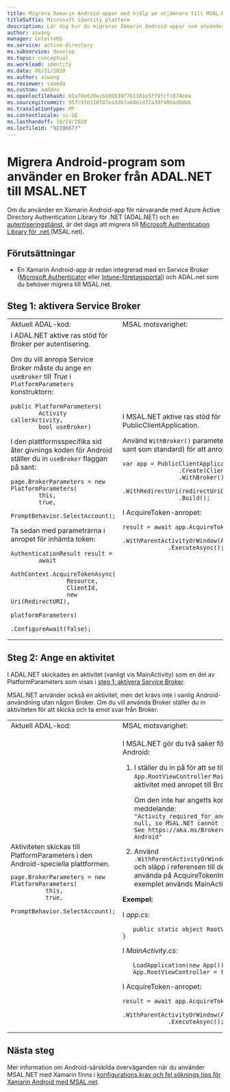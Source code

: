 ```yaml
---
title: Migrera Xamarin Android-appar med hjälp av utjämnare till MSAL.NET
titleSuffix: Microsoft identity platform
description: Lär dig hur du migrerar Xamarin Android-appar som använder Microsoft Authenticator eller Intune-företagsportal från ADAL.NET till MSAL.NET.
author: aiwang
manager: CelesteDG
ms.service: active-directory
ms.subservice: develop
ms.topic: conceptual
ms.workload: identity
ms.date: 08/31/2020
ms.author: aiwang
ms.reviewer: saeeda
ms.custom: aaddev
ms.openlocfilehash: 01af0e620ecb100839f7b1101e5ff9fcfc874eea
ms.sourcegitcommit: 957c916118f87ea3d67a60e1d72a30f48bad0db6
ms.translationtype: MT
ms.contentlocale: sv-SE
ms.lasthandoff: 10/19/2020
ms.locfileid: "92206677"
---
```

# <a name="migrate-android-applications-that-use-a-broker-from-adalnet-to-msalnet"></a>Migrera Android-program som använder en Broker från ADAL.NET till MSAL.NET

Om du använder en Xamarin Android-app för närvarande med Azure Active Directory Authentication Library för .NET (ADAL.NET) och en [autentiseringstjänst](msal-android-single-sign-on.md), är det dags att migrera till [Microsoft Authentication Library för .net ](msal-overview.md) (MSAL.net).

## <a name="prerequisites"></a>Förutsättningar

* En Xamarin Android-app är redan integrerad med en Service Broker ([Microsoft Authenticator](https://play.google.com/store/apps/details?id=com.azure.authenticator) eller [Intune-företagsportal](https://play.google.com/store/apps/details?id=com.microsoft.windowsintune.companyportal)) och ADAL.net som du behöver migrera till MSAL.net.

## <a name="step-1-enable-the-broker"></a>Steg 1: aktivera Service Broker

<table>
<tr><td>Aktuell ADAL-kod:</td><td>MSAL motsvarighet:</td></tr>
<tr><td>
I ADAL.NET aktive ras stöd för Broker per autentisering.

Om du vill anropa Service Broker måste du ange en `useBroker` till *True* i `PlatformParameters` konstruktorn:

```CSharp
public PlatformParameters(
        Activity callerActivity,
        bool useBroker)
```

I den plattformsspecifika sid åter givnings koden för Android ställer du in `useBroker` flaggan på sant:

```CSharp
page.BrokerParameters = new PlatformParameters(
        this,
        true,
        PromptBehavior.SelectAccount);
```

Ta sedan med parametrarna i anropet för inhämta token:

```CSharp
AuthenticationResult result =
        await
            AuthContext.AcquireTokenAsync(
                Resource,
                ClientId,
                new Uri(RedirectURI),
                platformParameters)
                .ConfigureAwait(false);
```

</td><td>
I MSAL.NET aktive ras stöd för service nivå per PublicClientApplication.

Använd `WithBroker()` parametern (som har angetts till sant som standard) för att anropa Broker:

```CSharp
var app = PublicClientApplicationBuilder
                .Create(ClientId)
                .WithBroker()
                .WithRedirectUri(redirectUriOnAndroid)
                .Build();
```

I AcquireToken-anropet:

```CSharp
result = await app.AcquireTokenInteractive(scopes)
             .WithParentActivityOrWindow(App.RootViewController)
             .ExecuteAsync();
```
</table>

## <a name="step-2-set-an-activity"></a>Steg 2: Ange en aktivitet

I ADAL.NET skickades en aktivitet (vanligt vis MainActivity) som en del av PlatformParameters som visas i [steg 1: aktivera Service Broker](#step-1-enable-the-broker).

MSAL.NET använder också en aktivitet, men det krävs inte i vanlig Android-användning utan någon Broker. Om du vill använda Broker ställer du in aktiviteten för att skicka och ta emot svar från Broker.

<table>
<tr><td>Aktuell ADAL-kod:</td><td>MSAL motsvarighet:</td></tr>
<tr><td>
Aktiviteten skickas till PlatformParameters i den Android-speciella plattformen.

```CSharp
page.BrokerParameters = new PlatformParameters(
          this,
          true,
          PromptBehavior.SelectAccount);
```
</td><td>

I MSAL.NET gör du två saker för att ställa in aktiviteten för Android:

1. I ställer du in på för att se till att `MainActivity.cs` `App.RootViewController` `MainActivity` det finns en aktivitet med anropet till Broker.

    Om den inte har angetts korrekt kan du få följande fel meddelande: `"Activity_required_for_android_broker":"Activity is null, so MSAL.NET cannot invoke the Android broker. See https://aka.ms/Brokered-Authentication-for-Android"`

1. Använd `.WithParentActivityOrWindow(App.RootViewController)` och släpp i referensen till den aktivitet som du vill använda på AcquireTokenInteractive-anropet. I det här exemplet används MainActivity.

**Exempel:**

I *app.cs*:

```CSharp
   public static object RootViewController { get; set; }
```

I *MainActivity.cs*:

```CSharp
   LoadApplication(new App());
   App.RootViewController = this;
```

I AcquireToken-anropet:

```CSharp
result = await app.AcquireTokenInteractive(scopes)
             .WithParentActivityOrWindow(App.RootViewController)
             .ExecuteAsync();
```
</table>

## <a name="next-steps"></a>Nästa steg

Mer information om Android-särskilda överväganden när du använder MSAL.NET med Xamarin finns i [konfigurations krav och fel söknings tips för Xamarin Android med MSAL.net](msal-net-xamarin-android-considerations.md).